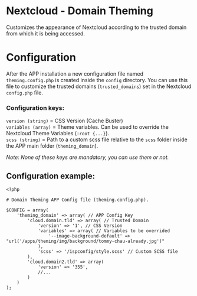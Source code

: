 # Nextcloud - Domain Theming
Customizes the appearance of Nextcloud according to the trusted domain from which it is being accessed.

# Configuration

After the APP installation a new configuration file named `theming.config.php` is created inside the `config` directory. You can use this file to customize the trusted domains (`trusted_domains`) set in the Nextcloud `config.php` file.

### Configuration keys:
`version (string)` = CSS Version (Cache Buster)  
`variables (array)` = Theme variables. Can be used to override the Nextcloud Theme Variables (`:root {...}`).  
`scss (string)` = Path to a custom scss file relative to the `scss` folder inside the APP main folder (`theming_domain`).

_Note: None of these keys are mandatory, you can use them or not._

## Configuration example:

```
<?php

# Domain Theming APP Config file (theming.config.php).

$CONFIG = array(
    'theming_domain' => array( // APP Config Key
        'cloud.domain.tld' => array( // Trusted Domain
            'version' => '1', // CSS Version
            'variables' => array( // Variables to be overrided
                '--image-background-default' => "url('/apps/theming/img/background/tommy-chau-already.jpg')"
            ),
            'scss' => '/ispconfig/style.scss' // Custom SCSS file
        ),
        'cloud.domain2.tld' => array(
            'version' => '355',
            //...
        )
    )
);
```